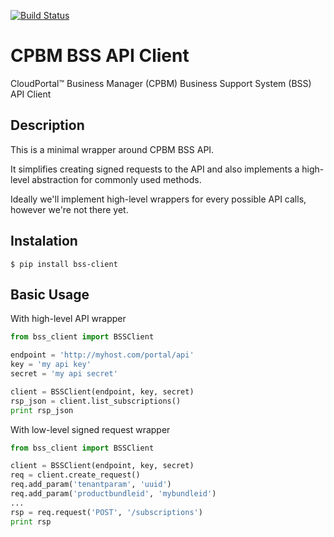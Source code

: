 [![Build Status](https://travis-ci.org/globocom/python-bss-client.svg?branch=master)](https://travis-ci.org/globocom/python-bss-client)

# CPBM BSS API Client

­CloudPortal™ Business Manager (CPBM) Business Support System (BSS) API Client

## Description

This is a minimal wrapper around CPBM BSS API.

It simplifies creating signed requests to the API and also implements a 
high-level abstraction for commonly used methods.

Ideally we'll implement high-level wrappers for every possible API calls,
however we're not there yet.

## Instalation

```
$ pip install bss-client
```

## Basic Usage

With high-level API wrapper

```python
from bss_client import BSSClient

endpoint = 'http://myhost.com/portal/api'
key = 'my api key'
secret = 'my api secret'

client = BSSClient(endpoint, key, secret)
rsp_json = client.list_subscriptions()
print rsp_json
```

With low-level signed request wrapper

```python
from bss_client import BSSClient

client = BSSClient(endpoint, key, secret)
req = client.create_request()
req.add_param('tenantparam', 'uuid')
req.add_param('productbundleid', 'mybundleid')
...
rsp = req.request('POST', '/subscriptions')
print rsp
```
